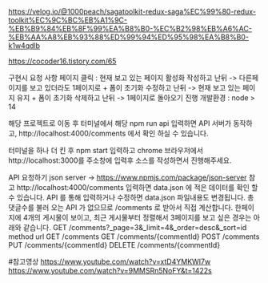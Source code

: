 https://velog.io/@1000peach/sagatoolkit-redux-saga%EC%99%80-redux-toolkit%EC%9C%BC%EB%A1%9C-%EB%B9%84%EB%8F%99%EA%B8%B0-%EC%B2%98%EB%A6%AC-%EB%AA%A8%EB%93%88%ED%99%94%ED%95%98%EA%B8%B0-k1w4qdlb

https://cocoder16.tistory.com/65

구현시 요청 사항
페이지 클릭 : 현재 보고 있는 페이지 활성화
작성하고 난뒤 -> 다른페이지를 보고 있더라도 1페이지로 + 폼이 초기화
수정하고 난뒤 -> 현재 보고 있는 페이지 유지 + 폼이 초기화
삭제하고 난뒤 -> 1페이지로 돌아오기
진행
개발환경 : node > 14

해당 프로젝트로 이동 후 터미널에서 해당 npm run api 입력하면 API 서버가 동작하고, http://localhost:4000/comments 에서 확인 하실 수 있습니다.

터미널을 하나 더 킨 후 npm start 입력하고 chrome 브라우저에서 http://localhost:3000를 주소창에 입력후 소스를 작성하면서 진행해주세요.

API 요청하기
json server -> https://www.npmjs.com/package/json-server 참고
http://localhost:4000/comments 입력하면 data.json 에 적은 데이터를 확인 할 수 있습니다.
API 를 통해 입력하거나 수정하면 data.json 파일내용도 변경됩니다.
총 댓글수를 불러 오는 API 가 없으므로 /comments 로 받아서 직접 계산합니다.
한페이지에 4개의 게시물이 보이고, 최근 게시물부터 정렬해서 3페이지를 보고 싶은 경우는 아래와 같습니다. GET /comments?\_page=3&\_limit=4&\_order=desc&\_sort=id
method url
GET /comments
GET /comments/{commentId}
POST /comments
PUT /comments/{commentId}
DELETE /comments/{commentId}

#참고영상
https://www.youtube.com/watch?v=xtD4YMKWI7w
https://www.youtube.com/watch?v=9MMSRn5NoFY&t=1422s
